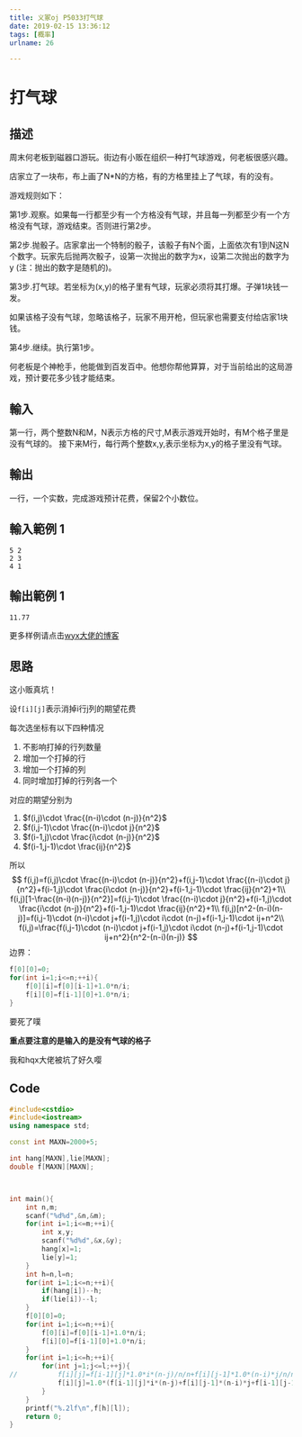 ```yaml
---
title: 义冢oj P5033打气球
date: 2019-02-15 13:36:12
tags: [概率]
urlname: 26

---
```

<!--markdown-->
# 打气球

## 描述

周末何老板到磁器口游玩。街边有小贩在组织一种打气球游戏，何老板很感兴趣。 

店家立了一块布，布上画了N*N的方格，有的方格里挂上了气球，有的没有。 

游戏规则如下： 

第1步.观察。如果每一行都至少有一个方格没有气球，并且每一列都至少有一个方格没有气球，游戏结束。否则进行第2步。 

第2步.抛骰子。店家拿出一个特制的骰子，该骰子有N个面，上面依次有1到N这N 个数字。玩家先后抛两次骰子，设第一次抛出的数字为x，设第二次抛出的数字为y (注：抛出的数字是随机的)。 

第3步.打气球。若坐标为(x,y)的格子里有气球，玩家必须将其打爆。子弹1块钱一发。

如果该格子没有气球，忽略该格子，玩家不用开枪，但玩家也需要支付给店家1块钱。 

第4步.继续。执行第1步。  

何老板是个神枪手，他能做到百发百中。他想你帮他算算，对于当前给出的这局游戏，预计要花多少钱才能结束。 



## 輸入

第一行，两个整数N和M，N表示方格的尺寸,M表示游戏开始时，有M个格子里是没有气球的。 接下来M行，每行两个整数x,y,表示坐标为x,y的格子里没有气球。



## 輸出

一行，一个实数，完成游戏预计花费，保留2个小数位。 



## 輸入範例 1                 

```
5 2 
2 3 
4 1
```

## 輸出範例 1

```
11.77
```

更多样例请点击[wyx大佬的博客](https://wuyanxi.top/2019/02/15/20190201-%E6%95%B0%E8%AE%BA%E9%98%B6%E6%AE%B5%E8%80%83%E8%AF%95%E9%A2%98%E7%9B%AE%E6%80%BB%E7%BB%93/#3-%E6%89%93%E6%B0%94%E7%90%83-Shoot)

## 思路

这小贩真坑！

设```f[i][j]```表示消掉i行j列的期望花费

每次选坐标有以下四种情况

1. 不影响打掉的行列数量
2. 增加一个打掉的行
3. 增加一个打掉的列
4. 同时增加打掉的行列各一个

对应的期望分别为

1. $f(i,j)\cdot \frac{(n-i)\cdot (n-j)}{n^2}$
2. $f(i,j-1)\cdot \frac{(n-i)\cdot j}{n^2}$
3. $f(i-1,j)\cdot \frac{i\cdot (n-j)}{n^2}$
4. $f(i-1,j-1)\cdot \frac{ij}{n^2}$

所以
$$
f(i,j)=f(i,j)\cdot \frac{(n-i)\cdot (n-j)}{n^2}+f(i,j-1)\cdot \frac{(n-i)\cdot j}{n^2}+f(i-1,j)\cdot \frac{i\cdot (n-j)}{n^2}+f(i-1,j-1)\cdot \frac{ij}{n^2}+1\\
f(i,j)[1-\frac{(n-i)(n-j)}{n^2}]=f(i,j-1)\cdot \frac{(n-i)\cdot j}{n^2}+f(i-1,j)\cdot \frac{i\cdot (n-j)}{n^2}+f(i-1,j-1)\cdot \frac{ij}{n^2}+1\\
f(i,j)[n^2-(n-i)(n-j)]=f(i,j-1)\cdot (n-i)\cdot j+f(i-1,j)\cdot i\cdot (n-j)+f(i-1,j-1)\cdot ij+n^2\\
f(i,j)=\frac{f(i,j-1)\cdot (n-i)\cdot j+f(i-1,j)\cdot i\cdot (n-j)+f(i-1,j-1)\cdot ij+n^2}{n^2-(n-i)(n-j)}
$$
边界：

```cpp
f[0][0]=0;
for(int i=1;i<=n;++i){
	f[0][i]=f[0][i-1]+1.0*n/i;
	f[i][0]=f[i-1][0]+1.0*n/i;
}
```

要死了噗

**重点要注意的是输入的是没有气球的格子**

我和hqx大佬被坑了好久嘤

## Code

```cpp
#include<cstdio> 
#include<iostream>
using namespace std;

const int MAXN=2000+5;

int hang[MAXN],lie[MAXN];
double f[MAXN][MAXN];



int main(){
	int n,m;
	scanf("%d%d",&n,&m);
	for(int i=1;i<=m;++i){
		int x,y;
		scanf("%d%d",&x,&y);
		hang[x]=1;
		lie[y]=1;
	}
	int h=n,l=n;
	for(int i=1;i<=n;++i){
		if(hang[i])--h;
		if(lie[i])--l;
	}
	f[0][0]=0;
	for(int i=1;i<=n;++i){
		f[0][i]=f[0][i-1]+1.0*n/i;
		f[i][0]=f[i-1][0]+1.0*n/i;
	}
	for(int i=1;i<=h;++i){
		for(int j=1;j<=l;++j){
//			f[i][j]=f[i-1][j]*1.0*i*(n-j)/n/n+f[i][j-1]*1.0*(n-i)*j/n/n+f[i-1][j-1]*1.0*i*j/n/n+f[i][j]*1.0*(n-i)*(n-j)/n/n+1;
			f[i][j]=1.0*(f[i-1][j]*i*(n-j)+f[i][j-1]*(n-i)*j+f[i-1][j-1]*i*j+n*n)/(n*n-(n-i)*(n-j));
		}
	}
	printf("%.2lf\n",f[h][l]);
	return 0;
}
```

